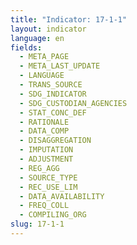 ```yaml
---
title: "Indicator: 17-1-1"
layout: indicator
language: en
fields:
  - META_PAGE
  - META_LAST_UPDATE
  - LANGUAGE
  - TRANS_SOURCE
  - SDG_INDICATOR
  - SDG_CUSTODIAN_AGENCIES
  - STAT_CONC_DEF
  - RATIONALE
  - DATA_COMP
  - DISAGGREGATION
  - IMPUTATION
  - ADJUSTMENT
  - REG_AGG
  - SOURCE_TYPE
  - REC_USE_LIM
  - DATA_AVAILABILITY
  - FREQ_COLL
  - COMPILING_ORG
slug: 17-1-1
---
```

